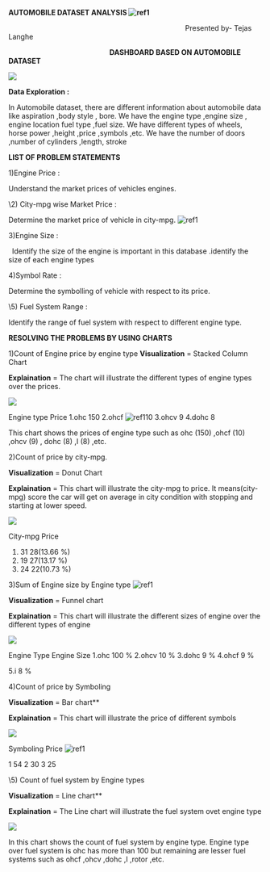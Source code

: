 ﻿**AUTOMOBILE DATASET ANALYSIS ![ref1]**

`                                                 `Presented by- Tejas Langhe 

`                            `**DASHBOARD BASED ON AUTOMOBILE DATASET** 

![](Aspose.Words.d6bb2b07-2510-4502-983f-60427aecc4ce.002.jpeg)

**Data Exploration :** 

In Automobile dataset, there are different information about automobile data like aspiration ,body style , bore. We have the engine type ,engine size , engine location fuel type ,fuel size. We have different types of wheels, horse power ,height ,price ,symbols ,etc. We have the number of doors ,number of cylinders ,length, stroke    

**LIST OF PROBLEM STATEMENTS**  

1)Engine Price : 

Understand the market prices of vehicles engines. 

\2) City-mpg wise Market Price : 

Determine the market price of vehicle in city-mpg.  ![ref1]

3)Engine Size :   

` `Identify the size of the engine is important in this database .identify the size of each engine types  

4)Symbol Rate : 

Determine the symbolling of vehicle with respect to its price. 

\5) Fuel System Range : 

Identify the range of fuel system with respect to different engine type. 

**RESOLVING THE PROBLEMS BY USING CHARTS** 

1)Count of Engine price by engine type **Visualization** = Stacked Column Chart 

**Explaination**  = The chart will illustrate the different types of engine types over                         the prices. 

![](Aspose.Words.d6bb2b07-2510-4502-983f-60427aecc4ce.003.png)

Engine type                                 Price 1.ohc                                             150 2.ohcf                                             ![ref1]10 3.ohcv                                              9 4.dohc                                              8 

This chart shows the prices of engine type such as ohc (150) ,ohcf (10) ,ohcv (9) , dohc (8) ,I (8) ,etc. 

2)Count of price by city-mpg. 

**Visualization** = Donut Chart

**Explaination**  = This chart will illustrate the city-mpg to price. It means(city-    mpg) score the car will get on average in city condition with stopping and starting at lower speed. 

![](Aspose.Words.d6bb2b07-2510-4502-983f-60427aecc4ce.004.png)

City-mpg                                        Price 

1) 31                                                28(13.66 %) 
1) 19                                                27(13.17 %) 
1) 24                                                22(10.73 %) 

3)Sum of Engine size by Engine type ![ref1]

**Visualization** = Funnel chart 

**Explaination** = This chart will illustrate the different sizes of engine over the different types of engine 

![](Aspose.Words.d6bb2b07-2510-4502-983f-60427aecc4ce.005.png)

Engine Type                        Engine Size 1.ohc                                       100 % 2.ohcv                                       10 % 3.dohc                                         9 % 4.ohcf                                          9 % 

5\.i                                                 8 % 

4)Count of price by Symboling 

**Visualization** = Bar chart** 

**Explaination** = This chart will illustrate the price of different symbols 

![](Aspose.Words.d6bb2b07-2510-4502-983f-60427aecc4ce.006.png)

Symboling                               Price ![ref1]

1  54 2  30 3  25 

\5) Count of fuel system by Engine types 

**Visualization** = Line chart** 

**Explaination** = The Line chart will illustrate the fuel system ovet engine type 

![](Aspose.Words.d6bb2b07-2510-4502-983f-60427aecc4ce.007.png)

In this chart shows the count of fuel system by engine type. Engine type over fuel system is ohc has more than 100 but remaining are lesser fuel systems such as ohcf ,ohcv ,dohc ,I ,rotor ,etc. 

[ref1]: Aspose.Words.d6bb2b07-2510-4502-983f-60427aecc4ce.001.png
